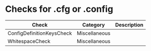 # Checks for .cfg or .config

Check | Category | Description
----- | -------- | -----------
ConfigDefinitionKeysCheck | Miscellaneous | |
WhitespaceCheck | Miscellaneous | |
